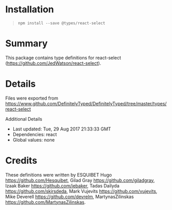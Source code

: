 # Installation
> `npm install --save @types/react-select`

# Summary
This package contains type definitions for react-select (https://github.com/JedWatson/react-select).

# Details
Files were exported from https://www.github.com/DefinitelyTyped/DefinitelyTyped/tree/master/types/react-select

Additional Details
 * Last updated: Tue, 29 Aug 2017 21:33:33 GMT
 * Dependencies: react
 * Global values: none

# Credits
These definitions were written by ESQUIBET Hugo <https://github.com/Hesquibet>, Gilad Gray <https://github.com/giladgray>, Izaak Baker <https://github.com/iebaker>, Tadas Dailyda <https://github.com/skirsdeda>, Mark Vujevits <https://github.com/vujevits>, Mike Deverell <https://github.com/devrelm>, MartynasZilinskas <https://github.com/MartynasZilinskas>.
